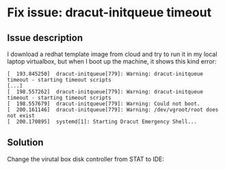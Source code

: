 # Fix issue: dracut-initqueue timeout 

## Issue description
I download a redhat template image from cloud and try to run it in my local laptop virtualbox, but when I boot up the machine, it shows this kind error:

```
[  193.845250]  dracut-initqueue[779]: Warning: dracut-initqueue timeout - starting timeout scripts
[...]
[  198.557262]  dracut-initqueue[779]: Warning: dracut-initqueue timeout - starting timeout scripts
[  198.557679]  dracut-initqueue[779]: Warning: Could not boot.
[  200.161146]  dracut-initqueue[779]: Warning: /dev/vgroot/root does not exist
[  200.170895]  systemd[1]: Starting Dracut Emergency Shell...
```

## Solution
Change the virutal box disk controller from STAT to IDE:
